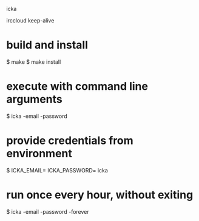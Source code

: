 icka

irccloud keep-alive

# build and install
$ make
$ make install

# execute with command line arguments
$ icka -email <email> -password <password>

# provide credentials from environment
$ ICKA_EMAIL=<email> ICKA_PASSWORD=<password> icka

# run once every hour, without exiting
$ icka -email <email> -password <password> -forever
